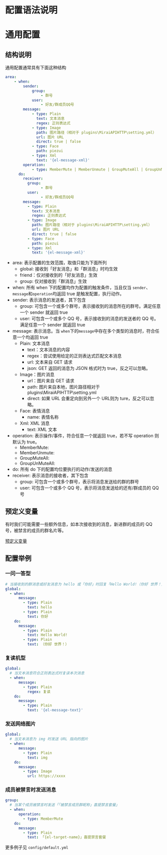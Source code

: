 # 配置语法说明

# 通用配置

## 结构说明

通用配置通常具有下面这种结构

```yml
area:
    - when:
        sender: 
            group:
                - 群号
            user:
                - 好友/群成员QQ号
        message:
            - type: Plain
              text: 文本消息
              regex: 正则表达式
            - type: Image
              path: 图片路径（相对于 plugins\MiraiAPIHTTP\setting.yml）
              url: 图片 URL
              direct: true | false
            - type: Face
              path: piezui
            - type: Xml
              text: '{el-message-xml}'
        operation:
            - type: MemberMute | MemberUnmute | GroupMuteAll | GroupUnMuteAll
      do:
        receiver:
          group:
                - 群号
          user:
                - 好友/群成员QQ号
        message:
          - type: Plain
            text: 文本消息
            regex: 正则表达式
          - type: Image
            path: 图片路径（相对于 plugins\MiraiAPIHTTP\setting.yml）
            url: 图片 URL
            direct: true | false
          - type: Face
            path: piezui
          - type: Xml
            text: '{el-message-xml}'
```

+ area: 表示配置的生效范围，取值只能为下面所列 
    + global: 接收到「好友消息」和「群消息」时均生效
    + friend：仅对接收到的「好友消息」生效
    + group: 仅对接收到「群消息」生效
+ when: 所有 when 下的配置均作为配置的触发条件，当且仅当 `sender`、`message`和`operation`均返回 true 是触发配置，执行动作。
+ sender: 表示消息的发送者，其下包含
    + group: 可包含一个或多个群号，表示接收到的消息所在的群号。满足任意一个 sender 就返回 true
    + user: 可包含一个或多个 QQ 号，表示接收到的消息的发送者的 QQ 号。满足任意一个 sender 就返回 true
+ message: 表示消息。当 `when`下的`message`中存在多个类型的消息时，符合任意一个均返回 true
    + Plain: 文本消息
        + text：文本消息的内容
        + regex：尝试使用给定的正则表达式匹配文本消息
        + url: 文本来自 GET 请求
        + json: GET 返回的消息为 JSON 格式时为 true，反之可以忽略。
    + Image：图片消息
        + url：图片来自 GET 请求
        + path: 图片来自本地，图片路径相对于 plugins\MiraiAPIHTTP\setting.yml
        + direct: 如果 URL 会重定向到另外一个 URL则为 ture，反之可以忽略。
    + Face: 表情消息
        + name: 表情名称
    + Xml: XML 消息
        + text: XML 文本
+ operation: 表示操作/事件，符合任意一个就返回 true，若不写 operation 则默认为 true。
    + MemberMute:
    + MemberUnmute:
    + GroupMuteAll:
    + GroupUnMuteAll: 
+ do: 所有 do 下的配置均位要执行的动作/发送的消息
+ receiver: 表示消息的接收者，其下包含
    + group: 可包含一个或多个群号，表示将消息发送给的群的群号
    + user: 可包含一个或多个 QQ 号，表示将消息发送给的还有/群成员的 QQ 号

## 预定义变量

有时我们可能需要一些额外信息，如本次接收到的消息，新进群的成员的 QQ 号，被禁言的成员的群名片等。

[预定义变量](pre-def-var.md)

## 配置举例

### 一问一答型

```yml
# 当接收到的群消息或好友消息为 hello 或「你好」时回复「Hello World!（你好 世界！）」
global:
  - when:
      message:
        - type: Plain
          text: hello
        - type: Plain
          text: 你好
    do:
      message:
        - type: Plain
          text: Hello World!
        - type: Plain
          text: （你好 世界！）
```

### 复读机型

```yml
global:
  # 当文本消息符合正则表达式时复读本次消息
  - when:
      message:
        - type: Plain
          regex: 复读
    do:
      message:
        - type: Plain
          text: '{el-message-text}'
```

### 发送网络图片

```yml
global:
  # 当文本消息为 img 时发送 URL 指向的图片
  - when:
      message:
        - type: Plain
          text: img
    do:
      message:
        - type: Image
          url: https://xxxx
```

### 成员被禁言时发送消息

```yml
group:
  # 当某个成员被禁言时发送「「被禁言成员群昵称」喜提禁言套餐」
  - when:
      operation:
        - type: MemberMute
    do:
      message:
        - type: Plain
          text: 「{el-target-name}」喜提禁言套餐
```

更多例子见 `config/default.yml`
